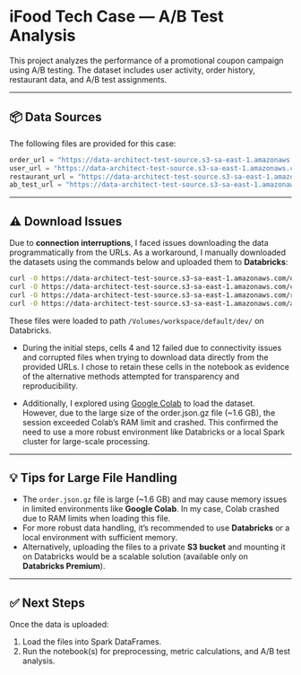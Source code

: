 
# iFood Tech Case — A/B Test Analysis

This project analyzes the performance of a promotional coupon campaign using A/B testing. The dataset includes user activity, order history, restaurant data, and A/B test assignments.

---

## 📦 Data Sources

The following files are provided for this case:

```python
order_url = "https://data-architect-test-source.s3-sa-east-1.amazonaws.com/order.json.gz"
user_url = "https://data-architect-test-source.s3-sa-east-1.amazonaws.com/consumer.csv.gz"
restaurant_url = "https://data-architect-test-source.s3-sa-east-1.amazonaws.com/restaurant.csv.gz"
ab_test_url = "https://data-architect-test-source.s3-sa-east-1.amazonaws.com/ab_test_ref.tar.gz"
```

---

## ⚠️ Download Issues

Due to **connection interruptions**, I faced issues downloading the data programmatically from the URLs. As a workaround, I manually downloaded the datasets using the commands below and uploaded them to **Databricks**:

```bash
curl -O https://data-architect-test-source.s3-sa-east-1.amazonaws.com/order.json.gz
curl -O https://data-architect-test-source.s3-sa-east-1.amazonaws.com/consumer.csv.gz
curl -O https://data-architect-test-source.s3-sa-east-1.amazonaws.com/restaurant.csv.gz
curl -O https://data-architect-test-source.s3-sa-east-1.amazonaws.com/ab_test_ref.tar.gz
```

These files were loaded to path `/Volumes/workspace/default/dev/` on Databricks. 

- During the initial steps, cells 4 and 12 failed due to connectivity issues and corrupted files when trying to download data directly from the provided URLs. I chose to retain these cells in the notebook as evidence of the alternative methods attempted for transparency and reproducibility.

- Additionally, I explored using [Google Colab](https://colab.research.google.com/drive/1euBJmD1Hj5kbbEaIvbGCUNfYlEJgDjpT#scrollTo=hy7bLOFMXjJi) to load the dataset. However, due to the large size of the order.json.gz file (~1.6 GB), the session exceeded Colab’s RAM limit and crashed. This confirmed the need to use a more robust environment like Databricks or a local Spark cluster for large-scale processing.


---

## 💡 Tips for Large File Handling

- The `order.json.gz` file is large (~1.6 GB) and may cause memory issues in limited environments like **Google Colab**. In my case, Colab crashed due to RAM limits when loading this file.
- For more robust data handling, it’s recommended to use **Databricks** or a local environment with sufficient memory.
- Alternatively, uploading the files to a private **S3 bucket** and mounting it on Databricks would be a scalable solution (available only on **Databricks Premium**).

---

## ✅ Next Steps

Once the data is uploaded:
1. Load the files into Spark DataFrames.
2. Run the notebook(s) for preprocessing, metric calculations, and A/B test analysis.


